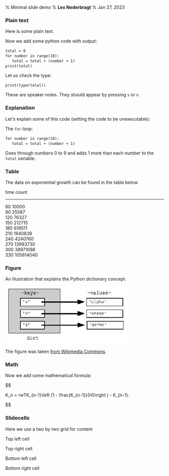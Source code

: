 % Minimal slide demo
% **Lex Nederbragt**
% Jan 27, 2023

<!-- !split -->

### Plain text

Here is some plain text.

Now we add some python code with output:


~~~{.Python}
total = 0
for number in range(10):
   total = total + (number + 1)
print(total)
~~~

Let us check the type:

~~~{.Python}
print(type(total))
~~~

<!-- !bnotes -->
These are speaker notes. They should appear by pressing `s` or `n`
<!-- !enotes -->

<!-- !split -->

### Explanation

Let's explain some of this code
(setting the code to be unexecutable):

The `for` loop:


~~~{.Python}
for number in range(10):
   total = total + (number + 1)
~~~

Goes through numbers 0 to 9 and adds 1 more than each number to the `total` variable.

<!-- !split -->
### Table

The data on exponential growth can be found in the table below.


time    count    
----  ---------  
 60     10000    
 90     25587    
120     76327    
150     212715   
180     619511   
210    1940838   
240    4240760   
270    13993730  
300    38971086  
330   105614040  


<!-- !split -->
### Figure

An illustration that explains the Python dictionary concept.

<!-- <img src="img/PythonDict.png" width="400" alt="Schematic illustration of how keys and values are related in Python dictionaries"> -->
![](img/PythonDict.png)

The figure was taken
[from Wikimedia Commons](https://commons.wikimedia.org/wiki/File:GooglePythonClass_Day1_Part3_Pic.jpg).
<!-- !split -->

### Math

Now we add some mathematical formula:

$$

K_n = rwTK_{n-1}\left (1 - \frac{K_{n-1}}{H}\right ) - K_{n-1}.

$$
<!-- !split -->
### Slidecells

Here we use a two by two grid for content

<!-- !bslidecell 00 -->
Top left cell
<!-- !eslidecell -->

<!-- !bslidecell 01 -->
Top right cell
<!-- !eslidecell -->

<!-- !bslidecell 10 -->
Bottom left cell
<!-- !eslidecell -->

<!-- !bslidecell 11 -->
Bottom right cell
<!-- !eslidecell -->

